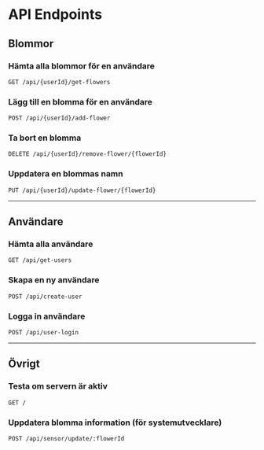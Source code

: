 # API Endpoints

## Blommor

### Hämta alla blommor för en användare

```
GET /api/{userId}/get-flowers
```

### Lägg till en blomma för en användare

```
POST /api/{userId}/add-flower
```

### Ta bort en blomma

```
DELETE /api/{userId}/remove-flower/{flowerId}
```

### Uppdatera en blommas namn

```
PUT /api/{userId}/update-flower/{flowerId}
```

---

## Användare

### Hämta alla användare

```
GET /api/get-users
```

### Skapa en ny användare

```
POST /api/create-user
```

### Logga in användare

```
POST /api/user-login
```

---

## Övrigt

### Testa om servern är aktiv

```
GET /
```

### Uppdatera blomma information (för systemutvecklare)

```
POST /api/sensor/update/:flowerId
```

